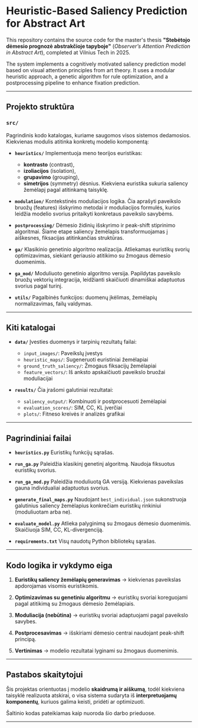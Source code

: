# Heuristic-Based Saliency Prediction for Abstract Art

This repository contains the source code for the master's thesis
**"Stebėtojo dėmesio prognozė abstrakčioje tapyboje"**
(*Observer’s Attention Prediction in Abstract Art*), completed at Vilnius Tech in 2025.

The system implements a cognitively motivated saliency prediction model based on visual attention principles from art theory. It uses a modular heuristic approach, a genetic algorithm for rule optimization, and a postprocessing pipeline to enhance fixation prediction.

---

## Projekto struktūra

### `src/`

Pagrindinis kodo katalogas, kuriame saugomos visos sistemos dedamosios. Kiekvienas modulis atitinka konkretų modelio komponentą:

- **`heuristics/`**
  Implementuoja meno teorijos euristikas:
  - **kontrasto** (contrast),
  - **izoliacijos** (isolation),
  - **grupavimo** (grouping),
  - **simetrijos** (symmetry) dėsnius.
  Kiekviena euristika sukuria saliency žemėlapį pagal atitinkamą taisyklę.

- **`modulation/`**
  Kontekstinės moduliacijos logika.
  Čia aprašyti paveikslo bruožų (features) išskyrimo metodai ir moduliacijos formulės, kurios leidžia modelio svorius pritaikyti konkretaus paveikslo savybėms.

- **`postprocessing/`**
  Dėmesio židinių išskyrimo ir peak-shift stiprinimo algoritmai.
  Šiame etape saliency žemėlapis transformuojamas į aiškesnes, fiksacijas atitinkančias struktūras.

- **`ga/`**
  Klasikinio genetinio algoritmo realizacija.
  Atliekamas euristikų svorių optimizavimas, siekiant geriausio atitikimo su žmogaus dėmesio duomenimis.

- **`ga_mod/`**
  Moduliuoto genetinio algoritmo versija.
  Papildytas paveikslo bruožų vektorių integracija, leidžianti skaičiuoti dinamiškai adaptuotus svorius pagal turinį.

- **`utils/`**
  Pagalbinės funkcijos: duomenų įkėlimas, žemėlapių normalizavimas, failų valdymas.

---

## Kiti katalogai

- **`data/`**
  Įvesties duomenys ir tarpinių rezultatų failai:
  - `input_images/`: Paveikslų įvestys
  - `heuristic_maps/`: Sugeneruoti euristiniai žemėlapiai
  - `ground_truth_saliency/`: Žmogaus fiksacijų žemėlapiai
  - `feature_vectors/`: Iš anksto apskaičiuoti paveikslo bruožai moduliacijai

- **`results/`**
  Čia įrašomi galutiniai rezultatai:
  - `saliency_output/`: Kombinuoti ir postprocesuoti žemėlapiai
  - `evaluation_scores/`: SIM, CC, KL įverčiai
  - `plots/`: Fitneso kreivės ir analizės grafikai

---

## Pagrindiniai failai

- **`heuristics.py`**
  Euristikų funkcijų sąrašas.

- **`run_ga.py`**
  Paleidžia klasikinį genetinį algoritmą. Naudoja fiksuotus euristikų svorius.

- **`run_ga_mod.py`**
  Paleidžia moduliuotą GA versiją. Kiekvienas paveikslas gauna individualiai adaptuotus svorius.

- **`generate_final_maps.py`**
  Naudojant `best_individual.json` sukonstruoja galutinius saliency žemėlapius konkrečiam euristikų rinkiniui (moduliuotam arba ne).

- **`evaluate_model.py`**
  Atlieka palyginimą su žmogaus dėmesio duomenimis. Skaičiuoja SIM, CC, KL-divergenciją.

- **`requirements.txt`**
  Visų naudotų Python bibliotekų sąrašas.

---

## Kodo logika ir vykdymo eiga

1. **Euristikų saliency žemėlapių generavimas**
   -> kiekvienas paveikslas apdorojamas visomis euristikomis.

2. **Optimizavimas su genetiniu algoritmu**
   -> euristikų svoriai koreguojami pagal atitikimą su žmogaus dėmesio žemėlapiais.

3. **Moduliacija (nebūtina)**
   -> euristikų svoriai adaptuojami pagal paveikslo savybes.

4. **Postprocesavimas**
   -> išskiriami dėmesio centrai naudojant peak-shift principą.

5. **Vertinimas**
   -> modelio rezultatai lyginami su žmogaus duomenimis.

---

## Pastabos skaitytojui

Šis projektas orientuotas į modelio **skaidrumą ir aiškumą**, todėl kiekviena taisyklė realizuota atskirai, o visa sistema sudaryta iš **interpretuojamų komponentų**, kuriuos galima keisti, pridėti ar optimizuoti.

Šaltinio kodas pateikiamas kaip nuoroda šio darbo prieduose.

---

